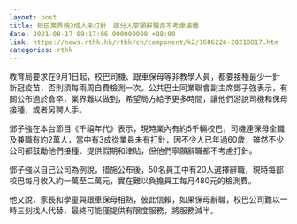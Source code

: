 ```yaml
---
layout: post
title: 校巴業界稱3成人未打針　部分人寧願辭職亦不考慮接種
date: 2021-08-17 09:17:06.000000000 +08:00
link: https://news.rthk.hk/rthk/ch/component/k2/1606226-20210817.htm
categories: rthk
---
```


教育局要求在9月1日起，校巴司機、跟車保母等非教學人員，都要接種最少一針新冠疫苗，否則須每兩周自費檢測一次。公共巴士同業聯會副主席鄧子強表示，有關公布過於倉卒，業界難以做到，希望局方給予更多時間，讓他們游說司機和保母接種，或者另聘人手。

鄧子強在本台節目《千禧年代》表示，現時業內有約5千輛校巴，司機連保母全職及兼職有約2萬人，當中有3成從業員未有打針，因不少人已年過60歲，雖然不少公司都鼓勵他們接種、提供假期和津貼，但他們寧願辭職都不考慮打針。

鄧子強以自己公司為例說，措施公布後，50名員工中有20人選擇辭職，現時每部校巴每月收入約一萬至二萬元，實在難以負擔員工每月480元的檢測費。

他又說，家長和學童與跟車保母相熟，彼此信賴，如果保母辭職，校巴公司難以一時三刻找人代替，最終可能僅提供有限度服務，將服務減半。
